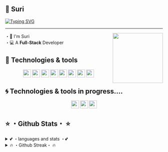 ## 💭 Suri

<p align="center">
<a href="https://github.com/SrDarf">

[![Typing SVG](https://readme-typing-svg.herokuapp.com?color=45F7D3&center=true&vCenter=true&lines=Hey!+I'm+Suri+Your+Next+Developer;I'm+Glad+to+see+you+here+%F0%9F%92%BB)](https://git.io/typing-svg)

</a>
</p> 


---

<img align="right" src="https://www.faladev.com/assets/img/logo.svg" height="160px" />

 ・👦 I'm Suri<br>
 ・💻 A **Full-Stack** Developer<br>

## 🔧 Technologies & tools

<p align="center">
<img src="https://img.shields.io/badge/javascript-%23F7DF1E.svg?&style=for-the-badge&logo=javascript&logoColor=black" height="25"/>
<img src="https://img.shields.io/badge/Html-ffa500.svg?style=for-the-badge&logo=html5&logoColor=white" height="25" />
<img src="https://img.shields.io/badge/Css-7273ff.svg?style=for-the-badge&logo=css3&logoColor=white" height="25" />
<img src="https://img.shields.io/badge/node.js%20-%2343853D.svg?&style=for-the-badge&logo=node.js&logoColor=white" height="25"/>
<img src="https://img.shields.io/badge/React-blue.svg?style=for-the-badge&logo=react&logoColor=white" height="25" />
 <img src="https://img.shields.io/badge/git-%23F7DF1E.svg?&style=for-the-badge&logo=git&logoColor=black" height="25"/>
 <img src="https://img.shields.io/badge/typescript-blue.svg?&style=for-the-badge&logo=typescript&logoColor=white" height="25"/>
 <img src="https://img.shields.io/badge/MySQL-00000F?style=for-the-badge&logo=mysql&logoColor=white" height="25"/>
</p> 


## 🌀 Technologies & tools in progress....
<p align="center">  
  <img src="https://img.shields.io/badge/Csharp-00000F?style=for-the-badge&logo=csharp&logoColor=white" height="25"/>
  <img src="https://img.shields.io/badge/java-964b00?style=for-the-badge&logo=java&logoColor=white"  height="25"/> 
  <img src="https://img.shields.io/badge/C++-00000F?style=for-the-badge&logo=cplusplus&logoColor=3a369c" height="25"/> 
</p>

## ⭐ ・Github Stats・ ⭐

<details>
<summary>💕 ・languages and stats ・💕</summary>
<br>
<a href="https://github.com/srdarf" align="center">
  <img src="https://github-readme-stats.vercel.app/api?username=srdarf&show_icons=true&theme=tokyonight&line_height=27" />
  <img src="https://github-readme-stats.vercel.app/api/top-langs/?username=srdarf&langs_count=8&layout=compact&theme=tokyonight" />
</a>
</details>

<details>
<summary>🔥 ・Github Streak・ 🔥</summary>
    <br>
    <a href="https://github.com/srdarf" align="center">
    <img src ="https://github-readme-streak-stats.herokuapp.com/?user=srdarf&hide_border=false" />
    </a>
</details>

